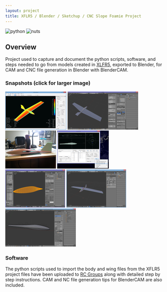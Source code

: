 ```yaml
---
layout: project
title: XFLR5 / Blender / Sketchup / CNC Slope Foamie Project
---
```

![python](https://forthebadge.com/images/badges/made-with-python.svg)
![nuts](https://forthebadge.com/images/badges/does-not-contain-treenuts.svg)
## Overview

Project used to capture and document the python scripts, software, and steps needed to go from models created in [XLFR5](http://www.xflr5.com/), exported to Blender,
for CAM and CNC file generation in Blender with BlenderCAM.

### Snapshots (click for larger image)

[![xflr5-plane](img/xflr5-plane-small.png)](https://static.rcgroups.net/forums/attachments/3/7/1/6/7/7/a7333827-145-xflr5-plane.png "XFLR5 View")
[![blender-plane](img/blender-plane-small.png)](https://static.rcgroups.net/forums/attachments/3/7/1/6/7/7/a7333829-244-blender-plane.png "Blender View")
[![foam-plane](img/foam-plane-small.png)](https://static.rcgroups.net/forums/attachments/3/7/1/6/7/7/a7333865-241-20141123_213515.jpg "Finished View")
[![xflr-5-body-export](img/xflr5-body-export-small.png)](https://static.rcgroups.net/forums/attachments/3/7/1/6/7/7/a7345776-215-export-body.png "Body Export View")
[![blender-body-import](img/blender-body-import-small.png)](https://static.rcgroups.net/forums/attachments/3/7/1/6/7/7/a7345787-8-body%20cross%20sections%20lofted.png "Body Import View")
[![blender-full-small](img/blender-full-small.png)](https://static.rcgroups.net/forums/attachments/3/7/1/6/7/7/a7351523-50-mirror-object-modifier.png "Body Full View")
[![blender-cam-small](img/blender-cam-small.png)](https://static.rcgroups.net/forums/attachments/3/7/1/6/7/7/a7361273-118-roughing.png "Blender CAM View")


### Software
The python scripts used to import the body and wing files from the XFLR5 project files have been uploaded to
[RC Groups](https://www.rcgroups.com/forums/showthread.php?2295417-xflr5-Blender-Sketchup-CNC-Slope-Foamie-Project)
along with detailed step by step instructions.  CAM and NC file generation tips for BlenderCAM are also included.

